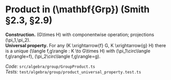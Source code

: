 # Product in \(\mathbf{Grp}\) (Smith §2.3, §2.9)

**Construction.** \(G\times H\) with componentwise operation; projections \(\pi_1,\pi_2\).  
**Universal property.** For any \(K \xrightarrow{f} G, K \xrightarrow{g} H\) there is a unique
\(\langle f,g\rangle : K \to G\times H\) with \(\pi_1\circ\langle f,g\rangle=f\), \(\pi_2\circ\langle f,g\rangle=g\).

*Code:* `src/algebra/group/GroupProduct.ts`  
*Tests:* `test/algebra/group/product_universal_property.test.ts`